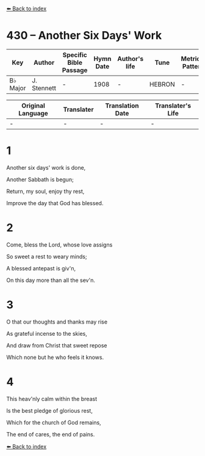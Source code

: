 [⬅️ Back to index](../README.md)

# 430 – Another Six Days' Work

Key | Author   | Specific Bible Passage     |Hymn Date |Author's life |Tune |Metrical Pattern   |Composer/Source
-- | --------- | ---------------------------|----------|--------------|-----|-------------------|-------------  
B♭ Major |J. Stennett |- |1908 |- |HEBRON |- |L. Mason

Original Language | Translater | Translation Date   | Translater's Life  
----------------- | --------- | --------------------|-------------     
\- |- |- |-




# 1

Another six days' work is done,

Another Sabbath is begun;

Return, my soul, enjoy thy rest,

Improve the day that God has blessed.



# 2

Come, bless the Lord, whose love assigns

So sweet a rest to weary minds;

A blessed antepast is giv'n,

On this day more than all the sev'n.



# 3

O that our thoughts and thanks may rise

As grateful incense to the skies,

And draw from Christ that sweet repose

Which none but he who feels it knows.



# 4

This heav'nly calm within the breast

Is the best pledge of glorious rest,

Which for the church of God remains,

The end of cares, the end of pains.

[⬅️ Back to index](../README.md)
